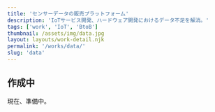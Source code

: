 ```yaml
---
title: 'センサーデータの販売プラットフォーム'
description: 'IoTサービス開発、ハードウェア開発におけるデータ不足を解消。'
tags: ['work', 'IoT', 'BtoB']
thumbnail: /assets/img/data.jpg
layout: layouts/work-detail.njk
permalink: '/works/data/'
slug: 'data'
---
```


## 作成中

現在、準備中。
